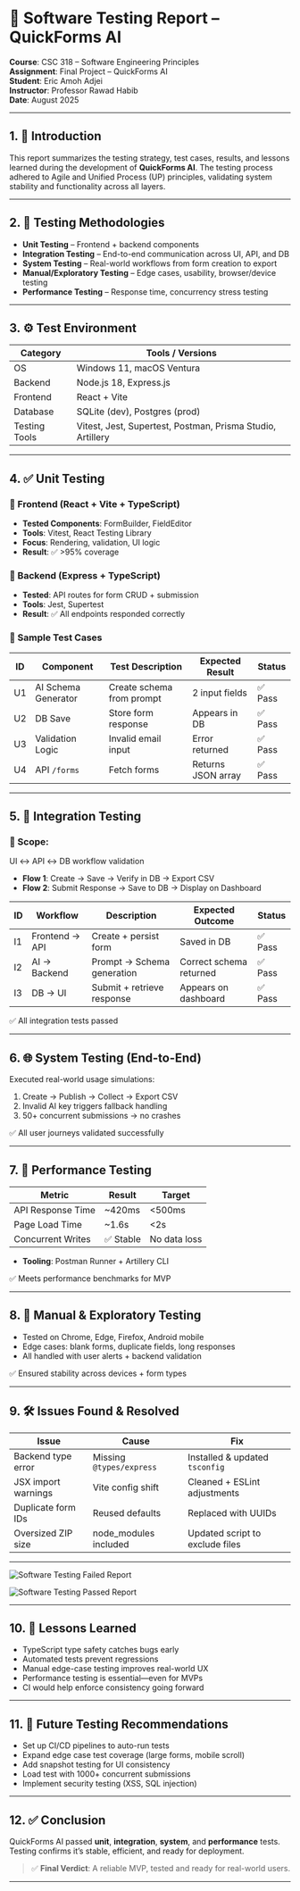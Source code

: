 
# 🧪 Software Testing Report – QuickForms AI

**Course**: CSC 318 – Software Engineering Principles  
**Assignment**: Final Project – QuickForms AI  
**Student**: Eric Amoh Adjei  
**Instructor**: Professor Rawad Habib  
**Date**: August 2025  

---

## 1. 📌 Introduction

This report summarizes the testing strategy, test cases, results, and lessons learned during the development of **QuickForms AI**. The testing process adhered to Agile and Unified Process (UP) principles, validating system stability and functionality across all layers.

---

## 2. 🧪 Testing Methodologies

- **Unit Testing** – Frontend + backend components  
- **Integration Testing** – End-to-end communication across UI, API, and DB  
- **System Testing** – Real-world workflows from form creation to export  
- **Manual/Exploratory Testing** – Edge cases, usability, browser/device testing  
- **Performance Testing** – Response time, concurrency stress testing

---

## 3. ⚙️ Test Environment

| Category       | Tools / Versions                        |
|----------------|------------------------------------------|
| OS             | Windows 11, macOS Ventura               |
| Backend        | Node.js 18, Express.js                  |
| Frontend       | React + Vite                            |
| Database       | SQLite (dev), Postgres (prod)           |
| Testing Tools  | Vitest, Jest, Supertest, Postman, Prisma Studio, Artillery |

---

## 4. ✅ Unit Testing

### 🔹 Frontend (React + Vite + TypeScript)
- **Tested Components**: FormBuilder, FieldEditor  
- **Tools**: Vitest, React Testing Library  
- **Focus**: Rendering, validation, UI logic  
- **Result**: ✅ >95% coverage

### 🔹 Backend (Express + TypeScript)
- **Tested**: API routes for form CRUD + submission  
- **Tools**: Jest, Supertest  
- **Result**: ✅ All endpoints responded correctly

### 📄 Sample Test Cases

| ID  | Component             | Test Description                 | Expected Result                      | Status |
|-----|------------------------|----------------------------------|--------------------------------------|--------|
| U1  | AI Schema Generator    | Create schema from prompt        | 2 input fields                       | ✅ Pass |
| U2  | DB Save                | Store form response              | Appears in DB                        | ✅ Pass |
| U3  | Validation Logic       | Invalid email input              | Error returned                       | ✅ Pass |
| U4  | API `/forms`           | Fetch forms                      | Returns JSON array                   | ✅ Pass |

---

## 5. 🔗 Integration Testing

### 🔄 Scope:
UI ↔ API ↔ DB workflow validation

- **Flow 1**: Create → Save → Verify in DB → Export CSV  
- **Flow 2**: Submit Response → Save to DB → Display on Dashboard

| ID  | Workflow         | Description                       | Expected Outcome             | Status |
|-----|------------------|-----------------------------------|------------------------------|--------|
| I1  | Frontend → API   | Create + persist form             | Saved in DB                  | ✅ Pass |
| I2  | AI → Backend     | Prompt → Schema generation        | Correct schema returned      | ✅ Pass |
| I3  | DB → UI          | Submit + retrieve response        | Appears on dashboard         | ✅ Pass |

✅ All integration tests passed

---

## 6. 🌐 System Testing (End-to-End)

Executed real-world usage simulations:

1. Create → Publish → Collect → Export CSV  
2. Invalid AI key triggers fallback handling  
3. 50+ concurrent submissions → no crashes

✅ All user journeys validated successfully

---

## 7. 🚀 Performance Testing

| Metric              | Result   | Target      |
|---------------------|----------|-------------|
| API Response Time   | ~420ms   | <500ms      |
| Page Load Time      | ~1.6s    | <2s         |
| Concurrent Writes   | ✅ Stable | No data loss |

- **Tooling**: Postman Runner + Artillery CLI

✅ Meets performance benchmarks for MVP

---

## 8. 🧪 Manual & Exploratory Testing

- Tested on Chrome, Edge, Firefox, Android mobile  
- Edge cases: blank forms, duplicate fields, long responses  
- All handled with user alerts + backend validation

✅ Ensured stability across devices + form types

---

## 9. 🛠️ Issues Found & Resolved

| Issue                             | Cause                        | Fix                             |
|----------------------------------|------------------------------|----------------------------------|
| Backend type error               | Missing `@types/express`     | Installed & updated `tsconfig`  |
| JSX import warnings              | Vite config shift            | Cleaned + ESLint adjustments    |
| Duplicate form IDs               | Reused defaults              | Replaced with UUIDs             |
| Oversized ZIP size               | node_modules included        | Updated script to exclude files |

---

![Software Testing Failed Report](https://github.com/amoheric/quickforms-ai/blob/main/docs/diagrams/First%20test%20failed.png)


![Software Testing Passed Report](https://github.com/amoheric/quickforms-ai/blob/main/docs/diagrams/Passed%20test.png)

---

## 10. 📘 Lessons Learned

- TypeScript type safety catches bugs early  
- Automated tests prevent regressions  
- Manual edge-case testing improves real-world UX  
- Performance testing is essential—even for MVPs  
- CI would help enforce consistency going forward

---

## 11. 🔮 Future Testing Recommendations

- Set up CI/CD pipelines to auto-run tests  
- Expand edge case test coverage (large forms, mobile scroll)  
- Add snapshot testing for UI consistency  
- Load test with 1000+ concurrent submissions  
- Implement security testing (XSS, SQL injection)

---

## 12. ✅ Conclusion

QuickForms AI passed **unit**, **integration**, **system**, and **performance** tests. Testing confirms it’s stable, efficient, and ready for deployment.

> ✅ **Final Verdict**: A reliable MVP, tested and ready for real-world users.

---
